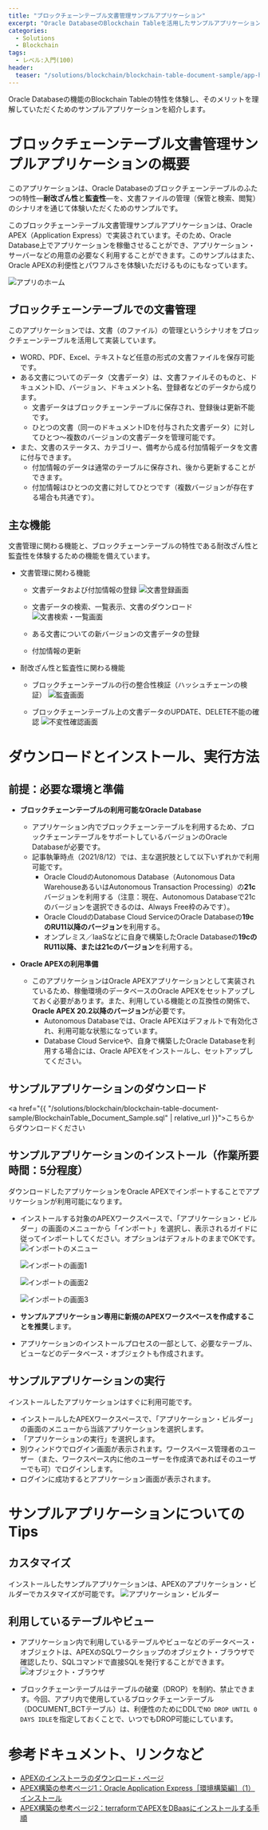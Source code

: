 ```yaml
---
title: "ブロックチェーンテーブル文書管理サンプルアプリケーション"
excerpt: "Oracle DatabaseのBlockchain Tableを活用したサンプルアプリケーションのご紹介です。"
categories:
  - Solutions
  - Blockchain
tags:
  - レベル:入門(100)
header:
  teaser: "/solutions/blockchain/blockchain-table-document-sample/app-home.png"
---
```


Oracle Databaseの機能のBlockchain Tableの特性を体験し、そのメリットを理解していただくためのサンプルアプリケーションを紹介します。

# ブロックチェーンテーブル文書管理サンプルアプリケーションの概要

このアプリケーションは、Oracle Databaseのブロックチェーンテーブルのふたつの特性―**耐改ざん性**と**監査性**―を、文書ファイルの管理（保管と検索、閲覧）のシナリオを通じて体験いただくためのサンプルです。

このブロックチェーンテーブル文書管理サンプルアプリケーションは、Oracle APEX（Application Express）で実装されています。そのため、Oracle Database上でアプリケーションを稼働させることができ、アプリケーション・サーバーなどの用意の必要なく利用することができます。このサンプルはまた、Oracle APEXの利便性とパワフルさを体験いただけるものにもなっています。

![アプリのホーム](app-home.png)

## ブロックチェーンテーブルでの文書管理

このアプリケーションでは、文書（のファイル）の管理というシナリオをブロックチェーンテーブルを活用して実装しています。
- WORD、PDF、Excel、テキストなど任意の形式の文書ファイルを保存可能です。
- ある文書についてのデータ（文書データ）は、文書ファイルそのものと、ドキュメントID、バージョン、ドキュメント名、登録者などのデータから成ります。
  - 文書データはブロックチェーンテーブルに保存され、登録後は更新不能です。
  - ひとつの文書（同一のドキュメントIDを付与された文書データ）に対してひとつ～複数のバージョンの文書データを管理可能です。
- また、文書のステータス、カテゴリー、備考から成る付加情報データを文書に付与できます。
  - 付加情報のデータは通常のテーブルに保存され、後から更新することができます。
  - 付加情報はひとつの文書に対してひとつです（複数バージョンが存在する場合も共通です）。

## 主な機能

文書管理に関わる機能と、ブロックチェーンテーブルの特性である耐改ざん性と監査性を体験するための機能を備えています。
- 文書管理に関わる機能
  - 文書データおよび付加情報の登録
  ![文書登録画面](app-register.png)

  - 文書データの検索、一覧表示、文書のダウンロード
  ![文書検索・一覧画面](app-report-latest.png)

  - ある文書についての新バージョンの文書データの登録
  - 付加情報の更新
- 耐改ざん性と監査性に関わる機能
  - ブロックチェーンテーブルの行の整合性検証（ハッシュチェーンの検証）
  ![監査画面](app-audit.png)

  - ブロックチェーンテーブル上の文書データのUPDATE、DELETE不能の確認
  ![不変性確認画面](app-delete-error.png)

# ダウンロードとインストール、実行方法

## 前提：必要な環境と準備

- **ブロックチェーンテーブルの利用可能なOracle Database**
  - アプリケーション内でブロックチェーンテーブルを利用するため、ブロックチェーンテーブルをサポートしているバージョンのOracle Databaseが必要です。
  - 記事執筆時点（2021/8/12）では、主な選択肢として以下いずれかで利用可能です。
      - Oracle CloudのAutonomous Database（Autonomous Data WarehouseあるいはAutonomous Transaction Processing）の**21c**バージョンを利用する（注意：現在、Autonomous Databaseで21cのバージョンを選択できるのは、Always Free枠のみです）。
      - Oracle CloudのDatabase Cloud ServiceのOracle Databaseの**19cのRU11以降のバージョン**を利用する。
      - オンプレミス／IaaSなどに自身で構築したOracle Databaseの**19cのRU11以降、または21cのバージョン**を利用する。

- **Oracle APEXの利用準備**
  - このアプリケーションはOracle APEXアプリケーションとして実装されているため、稼働環境のデータベースのOracle APEXをセットアップしておく必要があります。また、利用している機能との互換性の関係で、**Oracle APEX 20.2以降のバージョン**が必要です。
    - Autonomous Databaseでは、Oracle APEXはデフォルトで有効化され、利用可能な状態になっています。
    - Database Cloud Serviceや、自身で構築したOracle Databaseを利用する場合には、Oracle APEXをインストールし、セットアップしてください。

## サンプルアプリケーションのダウンロード

<a href="{{ "/solutions/blockchain/blockchain-table-document-sample/BlockchainTable_Document_Sample.sql" | relative_url }}">こちらからダウンロードください</a>

## サンプルアプリケーションのインストール（作業所要時間：5分程度）

ダウンロードしたアプリケーションをOracle APEXでインポートすることでアプリケーションが利用可能になります。
- インストールする対象のAPEXワークスペースで、「アプリケーション・ビルダー」の画面のメニューから「インポート」を選択し、表示されるガイドに従ってインポートしてください。オプションはデフォルトのままでOKです。
  ![インポートのメニュー](APEX-menu-import.png)

  ![インポートの画面1](APEX-import-1.png)

  ![インポートの画面2](APEX-import-2.png)

  ![インポートの画面3](APEX-import-3.png)

- **サンプルアプリケーション専用に新規のAPEXワークスペースを作成することを推奨**します。
- アプリケーションのインストールプロセスの一部として、必要なテーブル、ビューなどのデータベース・オブジェクトも作成されます。

## サンプルアプリケーションの実行

インストールしたアプリケーションはすぐに利用可能です。
- インストールしたAPEXワークスペースで、「アプリケーション・ビルダー」の画面のメニューから当該アプリケーションを選択します。
- 「アプリケーションの実行」を選択します。
- 別ウィンドウでログイン画面が表示されます。ワークスペース管理者のユーザー（また、ワークスペース内に他のユーザーを作成済であればそのユーザーでも可）でログインします。
- ログインに成功するとアプリケーション画面が表示されます。

# サンプルアプリケーションについてのTips

## カスタマイズ

インストールしたサンプルアプリケーションは、APEXのアプリケーション・ビルダーでカスタマイズが可能です。
![アプリケーション・ビルダー](APEX-customize-app.png)

## 利用しているテーブルやビュー

- アプリケーション内で利用しているテーブルやビューなどのデータベース・オブジェクトは、APEXのSQLワークショップのオブジェクト・ブラウザで確認したり、SQLコマンドで直接SQLを発行することができます。
  ![オブジェクト・ブラウザ](APEX-object-browser.png)

- ブロックチェーンテーブルはテーブルの破棄（DROP）を制約、禁止できます。今回、アプリ内で使用しているブロックチェーンテーブル（DOCUMENT_BCTテーブル）は、利便性のためにDDLで```NO DROP UNTIL 0 DAYS IDLE```を指定しておくことで、いつでもDROP可能にしています。

# 参考ドキュメント、リンクなど

- [APEXのインストーラのダウンロード・ページ](https://www.oracle.com/jp/tools/downloads/apex-downloads.html)
- [APEX構築の参考ページ1：Oracle Application Express［環境構築編］（1）インストール](https://www.ydc.co.jp/solution/standby/article/oracle_apex_1.html)
- [APEX構築の参考ページ2：terraformでAPEXをDBaasにインストールする手順](https://fullenergy.co.jp/tech-blog/apex_on_oci_database/)